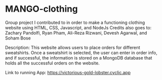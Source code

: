 # MANGO-clothing
Group project I contributed to in order to make a functioning clothing website using HTML, CSS, Javascript, and NodeJs
Credits also goes to: Zachary Pandolfi, Ryan Pham, Ali-Reza Rizwani, Devesh Agarwal, and Soham Bose

Description: This website allows users to place orders for different sweatshirts. Once a sweatshirt is selected, the user can enter in order info, and if successful, the information is stored on a MongoDB database that holds all the successful orders on the website.

Link to running App: https://victorious-gold-lobster.cyclic.app
